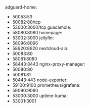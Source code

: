 adguard-home:
- 50053:53
- 50082:80/tcp
- 53000:3000/tcp
guacamole:
- 58080:8080
homepage:
- 53002:3000
jellyfin:
- 58096:8096
- 58920:8920
nextcloud-aio:
- 50083:80
- 58081:8080
- 58443:8443
nginx-proxy-manager:
- 50080:80
- 50081:81
- 50443:443
node-exporter:
- 59100:9100
prometheus/grafana:
- 59090:9090
- 53000:3000
uptime-kuma:
- 53001:3001
